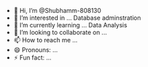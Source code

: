 - 👋 Hi, I’m @Shubhamm-808130
- 👀 I’m interested in ... Database adminstration
- 🌱 I’m currently learning ... Data Analysis
- 💞️ I’m looking to collaborate on ...
- 📫 How to reach me ...
- 😄 Pronouns: ...
- ⚡ Fun fact: ...

<!---
Shubhamm-808130/Shubhamm-808130 is a ✨ special ✨ repository because its `README.md` (this file) appears on your GitHub profile.
You can click the Preview link to take a look at your changes.
--->
